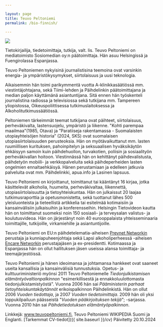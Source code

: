 ```yaml
---

layout: page
title: Teuvo Peltoniemi
permalink: /bio-finnish/

---
```


![](https://user-images.githubusercontent.com/1070946/203375342-2d6734c2-d2ba-4170-b5a2-01b768ea4bc1.jpeg)

Tietokirjailija, tiedetoimittaja, tutkija, valt. lis. Teuvo Peltoniemi on mediatoimisto Sosiomedian oy:n päätoimittaja. Hän asuu Helsingissä ja Fuengirolassa Espanjassa.

Teuvo Peltoniemen nykyisinä journalistisina teemoina ovat varsinkin energia- ja ympäristökysymykset, siirtolaisuus ja uusi teknologia. 

Aikaisemmin hän toimi parikymmentä vuotta A-klinikkasäätiössä mm. viestintäjohtajana, sekä Tiimi-lehden ja Päihdelinkin päätoimittajana ja  median paljon käyttämänä asiantuntijana. Sitä ennen hän työskenteli journalistina radiossa ja televisiossa sekä tutkijana mm. Tampereen yliopistossa, Oikeuspoliittisessa tutkimuslaitoksessa ja Alkoholitutkimussäätiössä.

Peltoniemen tärkeimmät teemat tutkijana ovat päihteet, siirtolaisuus, perheväkivalta, lastensuojelu, ympäristö ja liikenne. "Kohti parempaa maailmaa"(1985, Otava) ja ”Paratiiseja rakentamassa - Suomalaisten utopiayhteisöjen historia” (2024, SKS) ovat suomalaisen utopiasiirtolaisuuden perusteoksia. Hän on myötävaikuttanut mm. lasten ruumiillisen kurituksen, pahoinpitelyn ja seksuaalisen hyväksikäytön ehkäisyyn samoin kuin päihdehuollon, turvakotien, poliisin ja sosiaalityön perheväkivallan hoitoon. Viestinnässä hän on kehittänyt päihdevalistusta, päihdetyön mobiili- ja verkkopalveluita sekä päihdeperheiden lasten ongelmien ennaltaehkäisyä. Hänen perustamiaan ja edelleen jatkuvia palveluita ovat mm. Päihdelinkki, apua.info ja Lasinen lapsuus.

Teuvo Peltoniemi on kirjoittanut, toimittanut tai kääntänyt 16 kirjaa, jotka käsittelevät alkoholia, huumeita, perheväkivaltaa, liikennettä, utopiasiirtolaisuutta ja tietoyhteiskuntaa. Hän on julkaissut 20 laajaa tutkimusraporttia ja opetusmonistetta, sekä tuottanut lähes 500 yleisluonteista ja tieteellistä artikkelia tai esitelmää kotimaisiin ja kansainvälisiin julkaisuihin ja konferensseihin. Helsingin Tietovideon kautta hän on toimittanut suomeksi noin 150 sosiaali- ja terveysalan valistus- ja koulutusvideoa. Hän on järjestänyt noin 40 eurooppalaista yhteisseminaaria toimittajille, tutkijoille, virkamiehille ja asiantuntijoille. 

Teuvo Peltoniemi on EU:n päihdetelematia-aiheisen [Prevnet Networkin](http://www.prevnet.net) perustaja ja kunniapuheenjohtaja sekä Lapsi alkoholiperheessä -aiheisen [Encare Networkin](http://www.encare.info/) perustajajäsen ja ex-presidentti. Kotimaassa ja Espanjassa hän on ollut hallituksen jäsen useissa alansa toimittaja- ja teemajärjestöissä.

Teuvo Peltoniemi ja hänen ideoimansa ja johtamansa hankkeet ovat saaneet useita kansallisia ja kansainvälisiä tunnustuksia. Opetus- ja kulttuuriministeriö myönsi 2011 Teuvo Peltoniemelle _Tiedonjulkistamisen elämäntyövaltionpalkinnon_ "esimerkillisestä ja ennakkoluulottomasta tiedonjulkistamistyöstä". Vuonna 2006 hän sai _Pääministerin parhaat tietoyhteiskuntakäytännöt_ erikoispalkinnon Päihdelinkistä. Hän on ollut 2006 _Vuoden tiedottaja_, ja 2007 _Vuoden tiedetoimittaja_. 2009 hän oli yksi loppukilpailuun päässeistä "_Vuoden pääkirjoituksen tekijä"_; -sarjassa. Vuonna 2010 hän sai _Päihdetiedotuksen elämäntyöpalkinnon_.

Linkkejä:  www.teuvopeltoniemi.fi, Teuvo Peltoniemi WIKIPEDIA Suomi ja Englanti.
[Tarkemmat CV-tiedot]({{ site.baseurl }}/cv)
Päivitetty 20.10.2024
